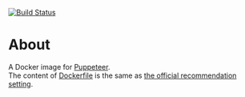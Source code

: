 [![Build Status](https://travis-ci.org/zawataki/docker-puppeteer.svg?branch=master)](https://travis-ci.org/zawataki/docker-puppeteer)
# About
A Docker image for [Puppeteer](https://github.com/GoogleChrome/puppeteer).  
The content of [Dockerfile](Dockerfile) is the same as
[the official recommendation setting](https://github.com/GoogleChrome/puppeteer/blob/master/docs/troubleshooting.md#running-puppeteer-in-docker).
